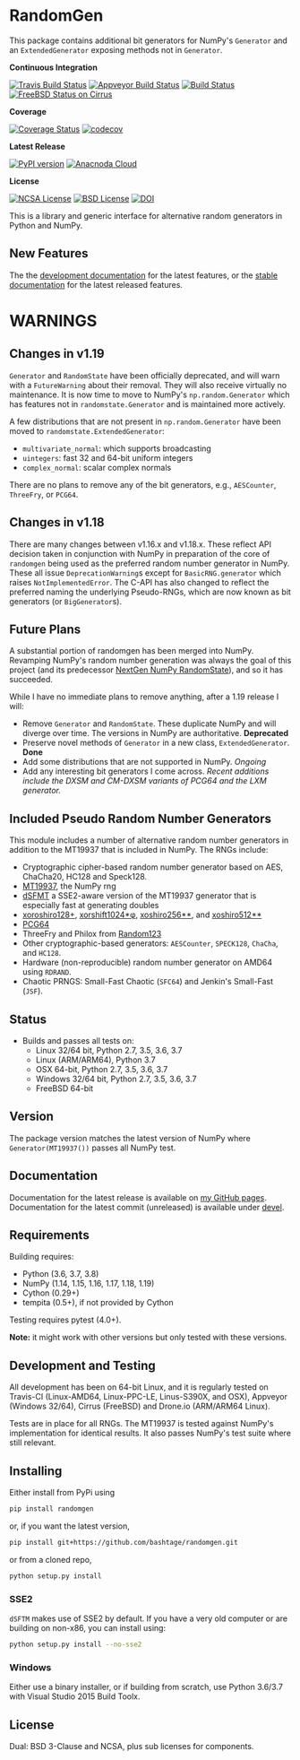 # RandomGen

This package contains additional bit generators for NumPy's
`Generator` and an `ExtendedGenerator` exposing methods not in `Generator`.


**Continuous Integration**

[![Travis Build Status](https://travis-ci.org/bashtage/randomgen.svg?branch=master)](https://travis-ci.org/bashtage/randomgen)
[![Appveyor Build Status](https://ci.appveyor.com/api/projects/status/odc5c4ukhru5xicl/branch/master?svg=true)](https://ci.appveyor.com/project/bashtage/randomgen/branch/master)
[![Build Status](https://cloud.drone.io/api/badges/bashtage/randomgen/status.svg)](https://cloud.drone.io/bashtage/randomgen)
[![FreeBSD Status on Cirrus](https://api.cirrus-ci.com/github/bashtage/randomgen.svg)](https://cirrus-ci.com/github/bashtage/randomgen)

**Coverage**

[![Coverage Status](https://coveralls.io/repos/github/bashtage/randomgen/badge.svg)](https://coveralls.io/github/bashtage/randomgen)
[![codecov](https://codecov.io/gh/bashtage/randomgen/branch/master/graph/badge.svg)](https://codecov.io/gh/bashtage/randomgen)

**Latest Release**

[![PyPI version](https://badge.fury.io/py/randomgen.svg)](https://pypi.org/project/randomgen/)
[![Anacnoda Cloud](https://anaconda.org/bashtage/randomgen/badges/version.svg)](https://anaconda.org/bashtage/randomgen)

**License**

[![NCSA License](https://img.shields.io/badge/License-NCSA-blue.svg)](https://opensource.org/licenses/NCSA)
[![BSD License](https://img.shields.io/badge/License-BSD%203--Clause-blue.svg)](https://opensource.org/licenses/BSD-3-Clause)
[![DOI](https://zenodo.org/badge/122181085.svg)](https://zenodo.org/badge/latestdoi/122181085)

This is a library and generic interface for alternative random
generators in Python and NumPy.

## New Features

The the [development documentation](https://bashtage.github.io/randomgen/change-log.html) for the latest features,
or the [stable documentation](https://bashtage.github.io/randomgen/devel/change-log.html) for the latest released features.


# WARNINGS

## Changes in v1.19

``Generator`` and ``RandomState`` have been officially deprecated, and will
warn with a ``FutureWarning`` about their removal. They will also receive virtually
no maintenance. It is now time to move to NumPy's ``np.random.Generator`` which has
features not in ``randomstate.Generator`` and is maintained more actively.

A few distributions that are not present in ``np.random.Generator`` have been moved
to ``randomstate.ExtendedGenerator``:

* `multivariate_normal`: which supports broadcasting
* `uintegers`: fast 32 and 64-bit uniform integers
* `complex_normal`: scalar complex normals

There are no plans to remove any of the bit generators, e.g., ``AESCounter``,
``ThreeFry``, or ``PCG64``. 

## Changes in v1.18

There are many changes between v1.16.x and v1.18.x. These reflect API
decision taken in conjunction with NumPy in preparation of the core
of `randomgen` being used as the preferred random number generator in
NumPy. These all issue `DeprecationWarning`s except for `BasicRNG.generator`
which raises `NotImplementedError`. The C-API has also changed to reflect
the preferred naming the underlying Pseudo-RNGs, which are now known as
bit generators (or `BigGenerator`s).

## Future Plans

A substantial portion of randomgen has been merged into NumPy. Revamping NumPy's random
number generation was always the goal of this project (and its predecessor
[NextGen NumPy RandomState](https://github.com/bashtage/ng-numpy-randomstate>)),
and so it has succeeded.

While I have no immediate plans to remove anything, after a 1.19 release I will:

* Remove `Generator` and `RandomState`. These duplicate NumPy and will diverge over time.
  The versions in NumPy are authoritative. **Deprecated**
* Preserve novel methods of `Generator` in a new class, `ExtendedGenerator`. **Done**
* Add some distributions that are not supported in NumPy. _Ongoing_
* Add any interesting bit generators I come across. _Recent additions include the DXSM and CM-DXSM variants of PCG64 and the LXM generator._

## Included Pseudo Random Number Generators

This module includes a number of alternative random
number generators in addition to the MT19937 that is included in NumPy.
The RNGs include:

* Cryptographic cipher-based random number generator based on AES, ChaCha20, HC128 and Speck128.
* [MT19937](https://github.com/numpy/numpy/blob/master/numpy/random/mtrand/),
 the NumPy rng
* [dSFMT](http://www.math.sci.hiroshima-u.ac.jp/~m-mat/MT/SFMT/) a
  SSE2-aware version of the MT19937 generator that is especially fast at
  generating doubles
* [xoroshiro128+](http://xoroshiro.di.unimi.it/),
  [xorshift1024*φ](http://xorshift.di.unimi.it/),
  [xoshiro256**](http://xorshift.di.unimi.it/),
  and [xoshiro512**](http://xorshift.di.unimi.it/)
* [PCG64](http://www.pcg-random.org/)
* ThreeFry and Philox from [Random123](https://www.deshawresearch.com/resources_random123.html)
* Other cryptographic-based generators: `AESCounter`, `SPECK128`, `ChaCha`, and `HC128`.
* Hardware (non-reproducible) random number generator on AMD64 using `RDRAND`.
* Chaotic PRNGS: Small-Fast Chaotic (`SFC64`) and Jenkin's Small-Fast (`JSF`).

  

## Status

* Builds and passes all tests on:
  * Linux 32/64 bit, Python 2.7, 3.5, 3.6, 3.7
  * Linux (ARM/ARM64), Python 3.7
  * OSX 64-bit, Python 2.7, 3.5, 3.6, 3.7
  * Windows 32/64 bit, Python 2.7, 3.5, 3.6, 3.7
  * FreeBSD 64-bit

## Version

The package version matches the latest version of NumPy where
`Generator(MT19937())` passes all NumPy test.

## Documentation

Documentation for the latest release is available on
[my GitHub pages](http://bashtage.github.io/randomgen/). Documentation for
the latest commit (unreleased) is available under
[devel](http://bashtage.github.io/randomgen/devel/).


## Requirements
Building requires:

* Python (3.6, 3.7, 3.8)
* NumPy (1.14, 1.15, 1.16, 1.17, 1.18, 1.19)
* Cython (0.29+)
* tempita (0.5+), if not provided by Cython

Testing requires pytest (4.0+).

**Note:** it might work with other versions but only tested with these
versions.

## Development and Testing

All development has been on 64-bit Linux, and it is regularly tested on
Travis-CI (Linux-AMD64, Linux-PPC-LE, Linus-S390X, and OSX), Appveyor (Windows 32/64),
Cirrus (FreeBSD) and Drone.io (ARM/ARM64 Linux).

Tests are in place for all RNGs. The MT19937 is tested against
NumPy's implementation for identical results. It also passes NumPy's
test suite where still relevant.

## Installing

Either install from PyPi using

```bash
pip install randomgen
```

or, if you want the latest version,

```bash
pip install git+https://github.com/bashtage/randomgen.git
```

or from a cloned repo,

```bash
python setup.py install
```

### SSE2

`dSFTM` makes use of SSE2 by default.  If you have a very old computer
or are building on non-x86, you can install using:

```bash
python setup.py install --no-sse2
```

### Windows

Either use a binary installer, or if building from scratch, use
Python 3.6/3.7 with Visual Studio 2015 Build Toolx.

## License

Dual: BSD 3-Clause and NCSA, plus sub licenses for components.
